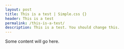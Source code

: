 ```yaml
---
layout: post
title: This is a test | Simple.css {}
header: This is a test
permalink: /this-is-a-test/
description: This is a test. You should change this.
---
```


Some content will go here.
